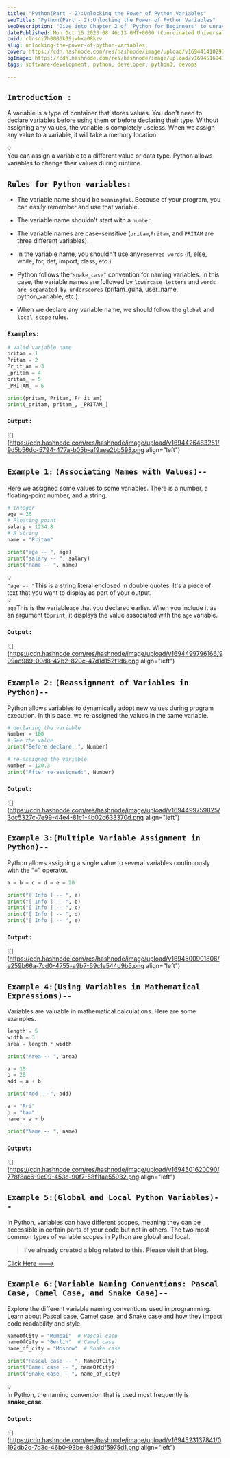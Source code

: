 ```yaml
---
title: "Python(Part - 2):Unlocking the Power of Python Variables"
seoTitle: "Python(Part - 2):Unlocking the Power of Python Variables"
seoDescription: "Dive into Chapter 2 of 'Python for Beginners' to unravel the power of variables, a fundamental concept in Python programming."
datePublished: Mon Oct 16 2023 08:46:13 GMT+0000 (Coordinated Universal Time)
cuid: clnsni7h0000k09jwhxa08kzv
slug: unlocking-the-power-of-python-variables
cover: https://cdn.hashnode.com/res/hashnode/image/upload/v1694414102932/ab7eb4ee-9315-4943-ad0b-524809ebe446.png
ogImage: https://cdn.hashnode.com/res/hashnode/image/upload/v1694516941876/2463b9af-754d-4c97-b8f7-f03ceef51099.png
tags: software-development, python, developer, python3, devops

---
```


## `Introduction :`

A variable is a type of container that stores values. You don't need to declare variables before using them or before declaring their type. Without assigning any values, the variable is completely useless. When we assign any value to a variable, it will take a memory location.

<div data-node-type="callout">
<div data-node-type="callout-emoji">💡</div>
<div data-node-type="callout-text">You can assign a variable to a different value or data type. Python allows variables to change their values during runtime.</div>
</div>

## `Rules for Python variables:`

* The variable name should be `meaningful`. Because of your program, you can easily remember and use that variable.
    
* The variable name shouldn't start with a `number`.
    
* The variable names are case-sensitive (`pritam`,`Pritam`, and `PRITAM` are three different variables).
    
* In the variable name, you shouldn't use any`reserved words` (if, else, while, for, def, import, class, etc.).
    
* Python follows the`"snake_case"` convention for naming variables. In this case, the variable names are followed by `lowercase letters` and `words are separated by underscores` (pritam\_guha, user\_name, python\_variable, etc.).
    
* When we declare any variable name, we should follow the `global` and `local scope` rules.
    

### `Examples:`

```python
# valid variable name
pritam = 1
Pritam = 2
Pr_it_am = 3
_pritam = 4
pritam_ = 5
_PRITAM_ = 6

print(pritam, Pritam, Pr_it_am)
print(_pritam, pritam_, _PRITAM_)
```

### `Output:`

![](https://cdn.hashnode.com/res/hashnode/image/upload/v1694426483251/9d5b56dc-5794-477a-b05b-af9aee2bb598.png align="left")

## `Example 1:` `(Associating Names with Values)--`

Here we assigned some values to some variables. There is a number, a floating-point number, and a string.

```python
# Integer
age = 26
# Floating point
salary = 1234.8
# A string
name = "Pritam"

print("age -- ", age)
print("salary -- ", salary)
print("name -- ", name)
```

<div data-node-type="callout">
<div data-node-type="callout-emoji">💡</div>
<div data-node-type="callout-text"><code>"age -- "</code>This is a string literal enclosed in double quotes. It's a piece of text that you want to display as part of your output.</div>
</div>

<div data-node-type="callout">
<div data-node-type="callout-emoji">💡</div>
<div data-node-type="callout-text"><code>age</code>This is the variable<code>age</code> that you declared earlier. When you include it as an argument to<code>print</code>, it displays the value associated with the <code>age</code> variable.</div>
</div>

### `Output:`

![](https://cdn.hashnode.com/res/hashnode/image/upload/v1694499796166/999ad989-00d8-42b2-820c-47d1d152f1d6.png align="left")

## `Example 2:` `(Reassignment of Variables in Python)--`

Python allows variables to dynamically adopt new values during program execution. In this case, we re-assigned the values in the same variable.

```python
# declaring the variable
Number = 100
# See the value
print("Before declare: ", Number)

# re-assigned the variable
Number = 120.3
print("After re-assigned:", Number)
```

### `Output:`

![](https://cdn.hashnode.com/res/hashnode/image/upload/v1694499759825/3dc5327c-7e99-44e4-81c1-4b02c633370d.png align="left")

## `Example 3:(Multiple Variable Assignment in Python)--`

Python allows assigning a single value to several variables continuously with the “=” operator.

```python
a = b = c = d = e = 20

print("[ Info ] -- ", a)
print("[ Info ] -- ", b)
print("[ Info ] -- ", c)
print("[ Info ] -- ", d)
print("[ Info ] -- ", e)
```

### `Output:`

![](https://cdn.hashnode.com/res/hashnode/image/upload/v1694500901806/e259b66a-7cd0-4755-a9b7-69c1e544d9b5.png align="left")

## `Example 4:(Using Variables in Mathematical Expressions)--`

Variables are valuable in mathematical calculations. Here are some examples.

```python
length = 5
width = 3
area = length * width

print("Area -- ", area)

a = 10
b = 20
add = a + b

print("Add -- ", add)

a = "Pri"
b = "tam"
name = a + b

print("Name -- ", name)
```

### `Output:`

![](https://cdn.hashnode.com/res/hashnode/image/upload/v1694501620090/778f8ac6-9e99-453c-90f7-58f1fae55932.png align="left")

## `Example 5:(Global and Local Python Variables)--`

In Python, variables can have different scopes, meaning they can be accessible in certain parts of your code but not in others. The two most common types of variable scopes in Python are global and local.

> **I've already created a blog related to this. Please visit that blog.**

[Click Here ---&gt;](https://pritamguha.hashnode.dev/what-is-function-scope)

## `Example 6:(Variable Naming Conventions: Pascal Case, Camel Case, and Snake Case)--`

Explore the different variable naming conventions used in programming. Learn about Pascal case, Camel case, and Snake case and how they impact code readability and style.

```python
NameOfCity = "Mumbai"  # Pascal case
nameOfCity = "Berlin"  # Camel case
name_of_city = "Moscow"  # Snake case

print("Pascal case -- ", NameOfCity)
print("Camel case -- ", nameOfCity)
print("Snake case -- ", name_of_city)
```

<div data-node-type="callout">
<div data-node-type="callout-emoji">💡</div>
<div data-node-type="callout-text">In Python, the naming convention that is used most frequently is <strong>snake_case</strong>.</div>
</div>

### `Output:`

![](https://cdn.hashnode.com/res/hashnode/image/upload/v1694523137841/0192db2c-7d3c-46b0-93be-8d9ddf5975d1.png align="left")